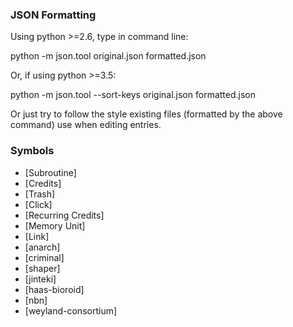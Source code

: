 ### JSON Formatting

Using python >=2.6, type in command line:

  python -m json.tool original.json formatted.json

Or, if using python >=3.5:

  python -m json.tool --sort-keys original.json formatted.json

Or just try to follow the style existing files (formatted by the above command) use when editing entries.

### Symbols
* [Subroutine]
* [Credits]
* [Trash]
* [Click]
* [Recurring Credits]
* [Memory Unit]
* [Link]
* [anarch]
* [criminal]
* [shaper]
* [jinteki]
* [haas-bioroid]
* [nbn]
* [weyland-consortium]

